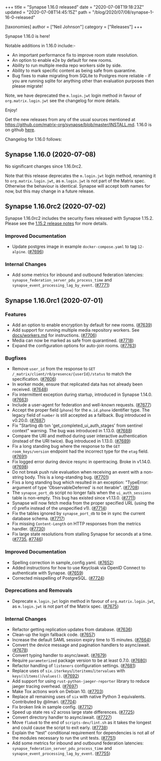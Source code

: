 +++
title = "Synapse 1.16.0 released"
date = "2020-07-08T19:18:23Z"
updated = "2020-07-08T14:45:15Z"
path = "/blog/2020/07/08/synapse-1-16-0-released"

[taxonomies]
author = ["Neil Johnson"]
category = ["Releases"]
+++

Synapse 1.16.0 is here!

Notable additions in 1.16.0 include:-

* An important performance fix to improve room state resolution.
* An option to enable e2e by default for new rooms.
* Ability to run multiple media repo workers side by side.
* Ability to mark specific content as being safe from quarantine.
* Bug fixes to make migrating from SQLite to Postgres more reliable - if you are running sqlite for anything other than evaluation purposes then please migrate!

Note, we have deprecated the `m.login.jwt` login method in favour of `org.matrix.login.jwt` see the changelog for more details.

Enjoy!

Get the new releases from any of the usual sources mentioned at <https://github.com/matrix-org/synapse/blob/master/INSTALL.md>. 1.16.0 is on github [here](https://github.com/matrix-org/synapse/releases/tag/v1.16.0).

Changelog for 1.16.0 follows:

## Synapse 1.16.0 (2020-07-08)

No significant changes since 1.16.0rc2.

Note that this release deprecates the `m.login.jwt` login method, renaming it to `org.matrix.login.jwt`, as `m.login.jwt` is not part of the Matrix spec. Otherwise the behaviour is identical. Synapse will accept both names for now, but this may change in a future release.

## Synapse 1.16.0rc2 (2020-07-02)

Synapse 1.16.0rc2 includes the security fixes released with Synapse 1.15.2.
Please see the [1.15.2 release notes](https://github.com/matrix-org/synapse/releases/tag/v1.15.2) for more details.

### Improved Documentation

* Update postgres image in example `docker-compose.yaml` to tag `12-alpine`. ([\#7696](https://github.com/matrix-org/synapse/issues/7696))

### Internal Changes

* Add some metrics for inbound and outbound federation latencies: `synapse_federation_server_pdu_process_time` and `synapse_event_processing_lag_by_event`. ([\#7771](https://github.com/matrix-org/synapse/issues/7771))

## Synapse 1.16.0rc1 (2020-07-01)

### Features

* Add an option to enable encryption by default for new rooms. ([\#7639](https://github.com/matrix-org/synapse/issues/7639))
* Add support for running multiple media repository workers. See [docs/workers.md](https://github.com/matrix-org/synapse/blob/release-v1.16.0/docs/workers.md) for instructions. ([\#7706](https://github.com/matrix-org/synapse/issues/7706))
* Media can now be marked as safe from quarantined. ([\#7718](https://github.com/matrix-org/synapse/issues/7718))
* Expand the configuration options for auto-join rooms. ([\#7763](https://github.com/matrix-org/synapse/issues/7763))

### Bugfixes

* Remove `user_id` from the response to `GET /_matrix/client/r0/presence/{userId}/status` to match the specification. ([\#7606](https://github.com/matrix-org/synapse/issues/7606))
* In worker mode, ensure that replicated data has not already been received. ([\#7648](https://github.com/matrix-org/synapse/issues/7648))
* Fix intermittent exception during startup, introduced in Synapse 1.14.0. ([\#7663](https://github.com/matrix-org/synapse/issues/7663))
* Include a user-agent for federation and well-known requests. ([\#7677](https://github.com/matrix-org/synapse/issues/7677))
* Accept the proper field (`phone`) for the `m.id.phone` identifier type. The legacy field of `number` is still accepted as a fallback. Bug introduced in v0.20.0. ([\#7687](https://github.com/matrix-org/synapse/issues/7687))
* Fix "Starting db txn 'get_completed_ui_auth_stages' from sentinel context" warning. The bug was introduced in 1.13.0. ([\#7688](https://github.com/matrix-org/synapse/issues/7688))
* Compare the URI and method during user interactive authentication (instead of the URI twice). Bug introduced in 1.13.0. ([\#7689](https://github.com/matrix-org/synapse/issues/7689))
* Fix a long standing bug where the response to the `GET room_keys/version` endpoint had the incorrect type for the `etag` field. ([\#7691](https://github.com/matrix-org/synapse/issues/7691))
* Fix logged error during device resync in opentracing. Broke in v1.14.0. ([\#7698](https://github.com/matrix-org/synapse/issues/7698))
* Do not break push rule evaluation when receiving an event with a non-string body. This is a long-standing bug. ([\#7701](https://github.com/matrix-org/synapse/issues/7701))
* Fixs a long standing bug which resulted in an exception: "TypeError: argument of type 'ObservableDeferred' is not iterable". ([\#7708](https://github.com/matrix-org/synapse/issues/7708))
* The `synapse_port_db` script no longer fails when the `ui_auth_sessions` table is non-empty. This bug has existed since v1.13.0. ([\#7711](https://github.com/matrix-org/synapse/issues/7711))
* Synapse will now fetch media from the proper specified URL (using the r0 prefix instead of the unspecified v1). ([\#7714](https://github.com/matrix-org/synapse/issues/7714))
* Fix the tables ignored by `synapse_port_db` to be in sync the current database schema. ([\#7717](https://github.com/matrix-org/synapse/issues/7717))
* Fix missing `Content-Length` on HTTP responses from the metrics handler. ([\#7730](https://github.com/matrix-org/synapse/issues/7730))
* Fix large state resolutions from stalling Synapse for seconds at a time. ([\#7735](https://github.com/matrix-org/synapse/issues/7735), [\#7746](https://github.com/matrix-org/synapse/issues/7746))

### Improved Documentation

* Spelling correction in sample_config.yaml. ([\#7652](https://github.com/matrix-org/synapse/issues/7652))
* Added instructions for how to use Keycloak via OpenID Connect to authenticate with Synapse. ([\#7659](https://github.com/matrix-org/synapse/issues/7659))
* Corrected misspelling of PostgreSQL. ([\#7724](https://github.com/matrix-org/synapse/issues/7724))

### Deprecations and Removals

* Deprecate `m.login.jwt` login method in favour of `org.matrix.login.jwt`, as `m.login.jwt` is not part of the Matrix spec. ([\#7675](https://github.com/matrix-org/synapse/issues/7675))

### Internal Changes

* Refactor getting replication updates from database. ([\#7636](https://github.com/matrix-org/synapse/issues/7636))
* Clean-up the login fallback code. ([\#7657](https://github.com/matrix-org/synapse/issues/7657))
* Increase the default SAML session expiry time to 15 minutes. ([\#7664](https://github.com/matrix-org/synapse/issues/7664))
* Convert the device message and pagination handlers to async/await. ([\#7678](https://github.com/matrix-org/synapse/issues/7678))
* Convert typing handler to async/await. ([\#7679](https://github.com/matrix-org/synapse/issues/7679))
* Require `parameterized` package version to be at least 0.7.0. ([\#7680](https://github.com/matrix-org/synapse/issues/7680))
* Refactor handling of `listeners` configuration settings. ([\#7681](https://github.com/matrix-org/synapse/issues/7681))
* Replace uses of `six.iterkeys`/`iteritems`/`itervalues` with `keys()`/`items()`/`values()`. ([\#7692](https://github.com/matrix-org/synapse/issues/7692))
* Add support for using `rust-python-jaeger-reporter` library to reduce jaeger tracing overhead. ([\#7697](https://github.com/matrix-org/synapse/issues/7697))
* Make Tox actions work on Debian 10. ([\#7703](https://github.com/matrix-org/synapse/issues/7703))
* Replace all remaining uses of `six` with native Python 3 equivalents. Contributed by @ilmari. ([\#7704](https://github.com/matrix-org/synapse/issues/7704))
* Fix broken link in sample config. ([\#7712](https://github.com/matrix-org/synapse/issues/7712))
* Speed up state res v2 across large state differences. ([\#7725](https://github.com/matrix-org/synapse/issues/7725))
* Convert directory handler to async/await. ([\#7727](https://github.com/matrix-org/synapse/issues/7727))
* Move `flake8` to the end of `scripts-dev/lint.sh` as it takes the longest and could cause the script to exit early. ([\#7738](https://github.com/matrix-org/synapse/issues/7738))
* Explain the "test" conditional requirement for dependencies is not all of the modules necessary to run the unit tests. ([\#7751](https://github.com/matrix-org/synapse/issues/7751))
* Add some metrics for inbound and outbound federation latencies: `synapse_federation_server_pdu_process_time` and `synapse_event_processing_lag_by_event`. ([\#7755](https://github.com/matrix-org/synapse/issues/7755))
